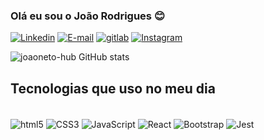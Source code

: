 
### Olá eu sou o João Rodrigues 😊



[![Linkedin](https://img.shields.io/badge/LinkedIn-0077B5?style=for-the-badge&logo=linkedin&logoColor=white)](https://www.linkedin.com/in/joaonetrs/)
[![E-mail](https://img.shields.io/badge/Gmail-D14836?style=for-the-badge&logo=gmail&logoColor=white)](joaoteles8182@gmail.com)
[![gitlab](https://img.shields.io/badge/GitLab-330F63?style=for-the-badge&logo=gitlab&logoColor=white)](https://gitlab.com/joaoneto-hub)
[![Instagram](https://img.shields.io/badge/Instagram-E4405F?style=for-the-badge&logo=instagram&logoColor=white)](https://www.instagram.com/joaonetrs/)


![joaoneto-hub GitHub stats](https://github-readme-stats.vercel.app/api?username=joaoneto-hub&show_icons=true&theme=dracula)


## Tecnologias que uso no meu dia 

<div style="display: inline-block"></br>
<img align="center" src="https://img.shields.io/badge/HTML5-E34F26?style=for-the-badge&logo=html5&logoColor=white" alt="html5"/>
<img align="center" src="https://img.shields.io/badge/CSS3-1572B6?style=for-the-badge&logo=css3&logoColor=white" alt="CSS3"/>
<img align="center" src="https://img.shields.io/badge/JavaScript-F7DF1E?style=for-the-badge&logo=javascript&logoColor=black" alt="JavaScript"/>
<img align="center" src="	https://img.shields.io/badge/React-20232A?style=for-the-badge&logo=react&logoColor=61DAFB" alt="React"/>
<img align="center" src="https://img.shields.io/badge/Bootstrap-563D7C?style=for-the-badge&logo=bootstrap&logoColor=white" alt="Bootstrap"/>
<img align="center" src="https://img.shields.io/badge/Jest-323330?style=for-the-badge&logo=Jest&logoColor=white" alt="Jest"/>
</div>

